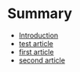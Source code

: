 # Summary

* [Introduction](README.md)
* [test article](test-article.md)
* [first article](first-article.md)
* [second article](second-article.md)

